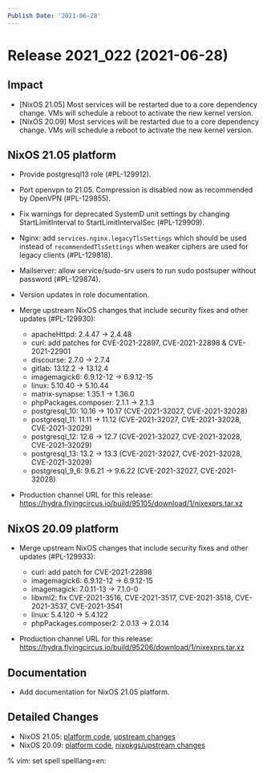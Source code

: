 ```yaml
---
Publish Date: '2021-06-28'
---
```


# Release 2021_022 (2021-06-28)

## Impact

- \[NixOS 21.05\] Most services will be restarted due to a core dependency change.
  VMs will schedule a reboot to activate the new kernel version.
- \[NixOS 20.09\] Most services will be restarted due to a core dependency change.
  VMs will schedule a reboot to activate the new kernel version.

## NixOS 21.05 platform

- Provide postgresql13 role (#PL-129912).

- Port openvpn to 21.05. Compression is disabled now as recommended by OpenVPN (#PL-129855).

- Fix warnings for deprecated SystemD unit settings by changing
  StartLimitInterval to StartLimitIntervalSec (#PL-129909).

- Nginx: add `services.nginx.legacyTlsSettings` which should be used instead of
  `recommendedTlsSettings` when weaker ciphers are used for legacy clients (#PL-129818).

- Mailserver: allow service/sudo-srv users to run sudo postsuper without password (#PL-129874).

- Version updates in role documentation.

- Merge upstream NixOS changes that include security fixes and other updates (#PL-129930):

  - apacheHttpd: 2.4.47 -> 2.4.48
  - curl: add patches for CVE-2021-22897, CVE-2021-22898 & CVE-2021-22901
  - discourse: 2.7.0 -> 2.7.4
  - gitlab: 13.12.2 -> 13.12.4
  - imagemagick6: 6.9.12-12 -> 6.9.12-15
  - linux: 5.10.40 -> 5.10.44
  - matrix-synapse: 1.35.1 -> 1.36.0
  - phpPackages.composer: 2.1.1 -> 2.1.3
  - postgresql_10: 10.16 -> 10.17 (CVE-2021-32027, CVE-2021-32028)
  - postgresql_11: 11.11 -> 11.12 (CVE-2021-32027, CVE-2021-32028, CVE-2021-32029)
  - postgresql_12: 12.6 -> 12.7 (CVE-2021-32027, CVE-2021-32028, CVE-2021-32029)
  - postgresql_13: 13.2 -> 13.3 (CVE-2021-32027, CVE-2021-32028, CVE-2021-32029)
  - postgresql_9_6: 9.6.21 -> 9.6.22 (CVE-2021-32027, CVE-2021-32028)

- Production channel URL for this release: <https://hydra.flyingcircus.io/build/95105/download/1/nixexprs.tar.xz>

## NixOS 20.09 platform

- Merge upstream NixOS changes that include security fixes and other updates (#PL-129933):

  - curl: add patch for CVE-2021-22898
  - imagemagick6: 6.9.12-12 -> 6.9.12-15
  - imagemagick: 7.0.11-13 -> 7.1.0-0
  - libxml2: fix CVE-2021-3516, CVE-2021-3517, CVE-2021-3518, CVE-2021-3537, CVE-2021-3541
  - linux: 5.4.120 -> 5.4.122
  - phpPackages.composer2: 2.0.13 -> 2.0.14

- Production channel URL for this release: <https://hydra.flyingcircus.io/build/95206/download/1/nixexprs.tar.xz>

## Documentation

- Add documentation for NixOS 21.05 platform.

## Detailed Changes

- NixOS 21.05: [platform code](https://github.com/flyingcircusio/fc-nixos/compare/fc/r2021_021/21.05...de2867127a884251d077159e1a808ebc504753cd),
  [upstream changes](https://github.com/NixOS/nixpkgs/compare/5de44c15758465f8ddf84d541ba300b48e56eda4...6613a30c5e3ee59753181512b4bedd4121569925)
- NixOS 20.09: [platform code](https://github.com/flyingcircusio/fc-nixos/compare/fc/r2021_021/20.09...d497eecdd4519e1ab8df095a8f2871b1db42ec7c),
  [nixpkgs/upstream changes](https://github.com/flyingcircusio/nixpkgs/compare/d95ebbf43015df5cb9acfd8ac484a4447ab29bfd...9be5f52846fad0e4c10ed86697a1425b6c095538)

% vim: set spell spelllang=en:
